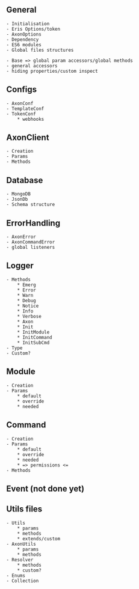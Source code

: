 ## General
    - Initialisation
    - Eris Options/token
    - AxonOptions
    - Dependency
    - ES6 modules
    - Global files structures

    - Base => global param accessors/global methods
    - general accessors
    - hiding properties/custom inspect

## Configs
    - AxonConf
    - TemplateConf
    - TokenConf
        * webhooks

## AxonClient
    - Creation
    - Params
    - Methods

## Database
    - MongoDB
    - JsonDb
    - Schema structure

## ErrorHandling
    - AxonError
    - AxonCommandError
    - global listeners

## Logger
    - Methods
        * Emerg
        * Error
        * Warn
        * Debug
        * Notice
        * Info
        * Verbose
        * Axon
        * Init
        * InitModule
        * InitCommand
        * InitSubCmd
    - Type
    - Custom?

## Module
    - Creation
    - Params
        * default
        * override
        * needed

## Command
    - Creation
    - Params
        * default
        * override
        * needed
        * => permissions <=
    - Methods

## Event (not done yet)

## Utils files
    - Utils
        * params
        * methods
        * extends/custom
    - AxonUtils
        * params
        * methods
    - Resolver
        * methods
        * custom?
    - Enums
    - Collection
